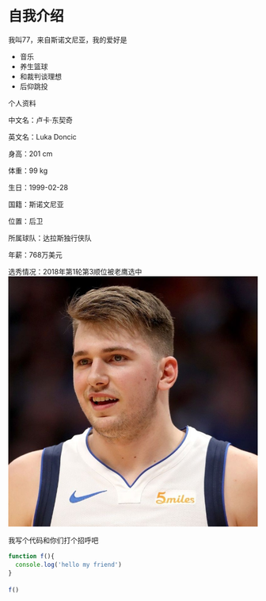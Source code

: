 # 自我介绍
我叫77，来自斯诺文尼亚，我的爱好是

* 音乐
* 养生篮球
* 和裁判谈理想
* 后仰跳投

个人资料

中文名：卢卡·东契奇

英文名：Luka Doncic

身高：201 cm

体重：99 kg

生日：1999-02-28

国籍：斯诺文尼亚

位置：后卫

所属球队：达拉斯独行侠队    

年薪：768万美元

选秀情况：2018年第1轮第3顺位被老鹰选中
![77帅照](77.jpg)

我写个代码和你们打个招呼吧
```javascript
function f(){
  console.log('hello my friend')
}

f()
```